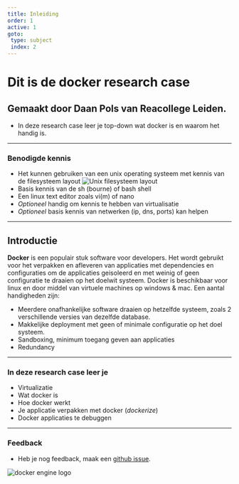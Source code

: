 ```yaml
---
title: Inleiding
order: 1
active: 1
goto:
 type: subject
 index: 2
---
```


# Dit is de docker research case
## Gemaakt door Daan Pols van Reacollege Leiden.

- In deze research case leer je top-down wat docker is en waarom het handig is.


---

### Benodigde kennis  

- Het kunnen gebruiken van een unix operating systeem met kennis van de filesysteem layout
![Unix filesysteem layout](@Standard-unix-filesystem-hierarchy.svg)
- Basis kennis van de sh (bourne) of bash shell
- Een linux text editor zoals vi(m) of nano
- *Optioneel* handig om kennis te hebben van virtualisatie
- *Optioneel* basis kennis van netwerken (ip, dns, ports) kan helpen


---

## Introductie  

**Docker** is een populair stuk software voor developers.
Het wordt gebruikt voor het verpakken en afleveren van applicaties met dependencies en configuraties
om de applicaties geisoleerd en met weinig of geen configuratie te draaien op het doelwit systeem.
Docker is beschikbaar voor linux en door middel van virtuele machines op windows & mac.
Een aantal handigheden zijn:
- Meerdere onafhankelijke software draaien op hetzelfde systeem, zoals 2 verschillende versies van dezelfde database.
- Makkelijke deployment met geen of minimale configuratie op het doel systeem.
- Sandboxing, minimum toegang geven aan applicaties
- Redundancy


---


### In deze research case leer je

- Virtualizatie
- Wat docker is
- Hoe docker werkt
- Je applicatie verpakken met docker (*dockerize*)
- Docker applicaties te debuggen

---


### Feedback

- Heb je nog feedback, maak een [github issue](https://github.com/Danabula/docker-research-case/issues).


![docker engine logo](@engine.svg)
